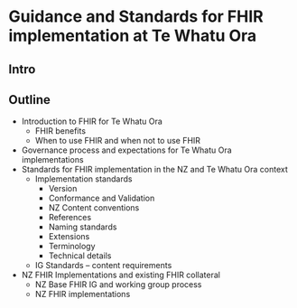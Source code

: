 # Guidance and Standards for FHIR implementation at Te Whatu Ora

## Intro

## Outline

- Introduction to FHIR for Te Whatu Ora
    - FHIR benefits
    - When to use FHIR and when not to use FHIR
- Governance process and expectations for Te Whatu Ora implementations
- Standards for FHIR implementation in the NZ and Te Whatu Ora context
    - Implementation standards
        - Version
        - Conformance and Validation
        - NZ Content conventions
        - References
        - Naming standards
        - Extensions
        - Terminology
        - Technical details
    - IG Standards – content requirements
- NZ FHIR Implementations and existing FHIR collateral  
    - NZ Base FHIR IG and working group process
    - NZ FHIR implementations 